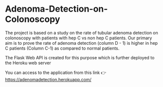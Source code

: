 # Adenoma-Detection-on-Colonoscopy
The project is based on a study on the rate of tubular adenoma detection on colonoscopy with patients with hep C vs non hep C patients. Our primary aim is to prove the rate of adenoma detection (column D - 1) is higher in hep C patients (Column C-1) as compared to normal patients. 

The Flask Web API is created for this purpose which is further deployed to the Heroku web server

You can access to the application from this link 👉  https://adenomadetection.herokuapp.com/
